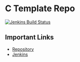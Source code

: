 # C Template Repo

[![Jenkins Build Status](https://jenkins.exokomodo.com/job/template-repo-c/job/main/badge/icon)](https://jenkins.exokomodo.com/job/template-repo-c/job/main/)

## Important Links
- [Repository](https://github.com/ExoKomodo/template-repo-c)
- [Jenkins](https://jenkins.exokomodo.com/job/template-repo-c)

